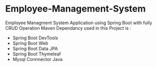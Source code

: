 # Employee-Management-System
Employee Managment System Application using Spring Boot with fully CRUD Operation 
Maven Dependancy used in this Project is :
- Spring Boot DevTools 
- Spring Boot Web
- Spring Boot Data JPA 
- Spring Boot Thymeleaf 
- Mysql Connnector Java 

